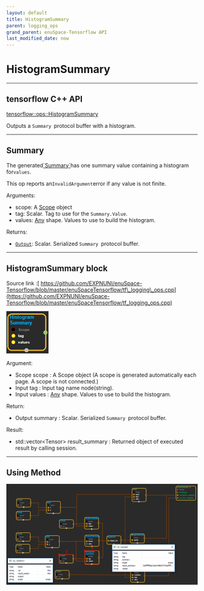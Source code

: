 ```yaml
--- 
layout: default 
title: HistogramSummary 
parent: logging_ops 
grand_parent: enuSpace-Tensorflow API 
last_modified_date: now 
--- 
```


# HistogramSummary

---

## tensorflow C++ API

[tensorflow::ops::HistogramSummary](https://www.tensorflow.org/api_docs/cc/class/tensorflow/ops/histogram-summary)

Outputs a `Summary `protocol buffer with a histogram.

---

## Summary

The generated[\`Summary\`](https://www.tensorflow.org/code/tensorflow/core/framework/summary.proto)has one summary value containing a histogram for`values`.

This op reports an`InvalidArgument`error if any value is not finite.

Arguments:

* scope: A [Scope](https://www.tensorflow.org/api_docs/cc/class/tensorflow/scope.html#classtensorflow_1_1_scope) object
* tag: Scalar. Tag to use for the `Summary.Value`.
* values: [Any](https://www.tensorflow.org/api_docs/cc/class/tensorflow/ops/any.html#classtensorflow_1_1ops_1_1_any) shape. Values to use to build the histogram.

Returns:

* [`Output`](https://www.tensorflow.org/api_docs/cc/class/tensorflow/output.html#classtensorflow_1_1_output): Scalar. Serialized `Summary `protocol buffer.

---

## HistogramSummary block

Source link :[ https://github.com/EXPNUNI/enuSpace-Tensorflow/blob/master/enuSpaceTensorflow/tf\_logging\_ops.cpp](https://github.com/EXPNUNI/enuSpace-Tensorflow/blob/master/enuSpaceTensorflow/tf_logging_ops.cpp)

![](./assets/logging_ops/logging_ops_histogramsummary_symbol.png)

Argument:

* Scope scope : A Scope object \(A scope is generated automatically each page. A scope is not connected.\)
* Input tag : Input tag name node\(string\).
* Input values : [Any](https://www.tensorflow.org/api_docs/cc/class/tensorflow/ops/any.html#classtensorflow_1_1ops_1_1_any) shape. Values to use to build the histogram.

Return:

* Output summary : Scalar. Serialized `Summary `protocol buffer.

Result:

* std::vector&lt;Tensor&gt; result\_summary : Returned object of executed result by calling session.

---

## Using Method

![](./assets/logging_ops/logging_ops_histogramsummary_method.png)



